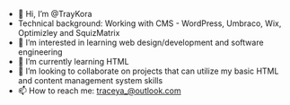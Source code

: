 - 👋 Hi, I’m @TrayKora
- Technical background: Working with CMS - WordPress, Umbraco, Wix, Optimizley and SquizMatrix
- 👀 I’m interested in learning web design/development and software engineering
- 🌱 I’m currently learning HTML 
- 💞️ I’m looking to collaborate on projects that can utilize my basic HTML and content management system skills
- 📫 How to reach me: traceya_@outlook.com
<!---
TrayKora/TrayKora is a ✨ special ✨ repository because its `README.md` (this file) appears on your GitHub profile.
You can click the Preview link to take a look at your changes.
--->
